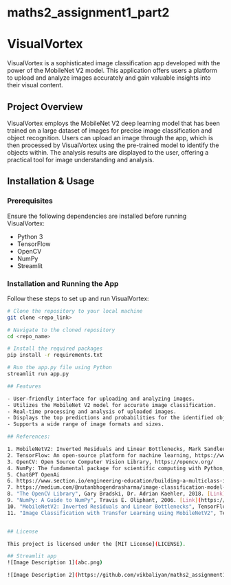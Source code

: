 # maths2_assignment1_part2

# VisualVortex

VisualVortex is a sophisticated image classification app developed with the power of the MobileNet V2 model. This application offers users a platform to upload and analyze images accurately and gain valuable insights into their visual content.

## Project Overview

VisualVortex employs the MobileNet V2 deep learning model that has been trained on a large dataset of images for precise image classification and object recognition. Users can upload an image through the app, which is then processed by VisualVortex using the pre-trained model to identify the objects within. The analysis results are displayed to the user, offering a practical tool for image understanding and analysis.

## Installation & Usage

### Prerequisites

Ensure the following dependencies are installed before running VisualVortex:

- Python 3
- TensorFlow
- OpenCV
- NumPy
- Streamlit

### Installation and Running the App

Follow these steps to set up and run VisualVortex:

```bash
# Clone the repository to your local machine
git clone <repo_link>

# Navigate to the cloned repository
cd <repo_name>

# Install the required packages
pip install -r requirements.txt

# Run the app.py file using Python
streamlit run app.py

## Features

- User-friendly interface for uploading and analyzing images.
- Utilizes the MobileNet V2 model for accurate image classification.
- Real-time processing and analysis of uploaded images.
- Displays the top predictions and probabilities for the identified objects.
- Supports a wide range of image formats and sizes.

## References:

1. MobileNetV2: Inverted Residuals and Linear Bottlenecks, Mark Sandler, Andrew Howard, Menglong Zhu, Andrey Zhmoginov, Liang-Chieh Chen, 2018.
2. TensorFlow: An open-source platform for machine learning, https://www.tensorflow.org/
3. OpenCV: Open Source Computer Vision Library, https://opencv.org/
4. NumPy: The fundamental package for scientific computing with Python, https://numpy.org/
5. ChatGPT OpenAi
6. https://www.section.io/engineering-education/building-a-multiclass-image-classifier-using-mobilenet-v2-and-tensorflow/
7. https://medium.com/@nutanbhogendrasharma/image-classification-model-mobilenet-v2-from-tensorflow-hub-8191b28a202a
8. "The OpenCV Library", Gary Bradski, Dr. Adrian Kaehler, 2018. [Link](https://www.mendeley.com/catalogue/the-opencv-library/)
9. "NumPy: A Guide to NumPy", Travis E. Oliphant, 2006. [Link](https://numpy.org/doc/stable/user/)
10. "MobileNetV2: Inverted Residuals and Linear Bottlenecks", TensorFlow Hub, 2020. [Link](https://tfhub.dev/s?module-type=image-classification)
11. "Image Classification with Transfer Learning using MobileNetV2", TensorFlow Tutorial. [Link](https://www.tensorflow.org/tutorials/images/transfer_learning)


## License

This project is licensed under the [MIT License](LICENSE).

## Streamlit app
![Image Description 1](abc.png)

![Image Description 2](https://github.com/vikbaliyan/maths2_assignment1_part2/raw/05cbc3a0ea8ebab1236c74e882f5f5bf0daa6061/images/bcd.png)
